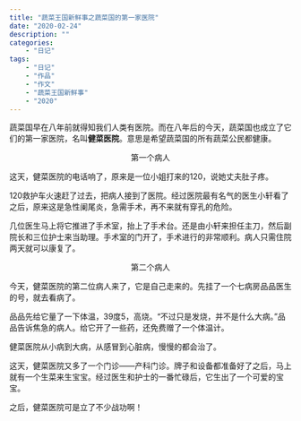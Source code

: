 ```yaml
---
title: "蔬菜王国新鲜事之蔬菜国的第一家医院"
date: "2020-02-24"
description: ""
categories:
    - "日记"
tags:
    - "日记"
    - "作品"
    - "作文"
    - "蔬菜王国新鲜事"
    - "2020"
---
```


蔬菜国早在八年前就得知我们人类有医院。而在八年后的今天，蔬菜国也成立了它们的第一家医院，名叫**健菜医院**。意思是希望蔬菜国的所有蔬菜公民都健康。

<center>第一个病人</center>

这天，健菜医院的电话响了，原来是一位小姐打来的120，说她丈夫肚子疼。

120救护车火速赶了过去，把病人接到了医院。经过医院最有名气的医生小轩看了之后，原来这是急性阑尾炎，急需手术，再不来就有穿孔的危险。

几位医生马上将它推进了手术室，抬上了手术台。还是由小轩来担任主刀，然后副院长和三位护士来当助理。手术室的门开了，手术进行的非常顺利。病人只需住院两天就可以康复了。


<center>第二个病人</center>

今天，健菜医院的第二位病人来了，它是自己走来的。先挂了一个七病房品品医生的号，就去看病了。

品品先给它量了一下体温，39度5，高烧。“不过只是发烧，并不是什么大病。”品品告诉焦急的病人。给它开了一些药，还免费赠了一个体温计。

健菜医院从小病到大病，从感冒到心脏病，慢慢的都会治了。

这天，健菜医院又多了一个门诊——产科门诊。牌子和设备都准备好了之后，马上就有一个生菜来生宝宝。经过医生和护士的一番忙碌后，它生出了一个可爱的宝宝。 

之后，健菜医院可是立了不少战功啊！


